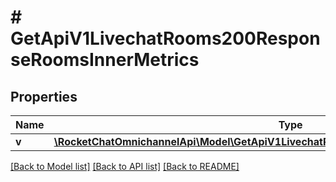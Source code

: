 # # GetApiV1LivechatRooms200ResponseRoomsInnerMetrics

## Properties

Name | Type | Description | Notes
------------ | ------------- | ------------- | -------------
**v** | [**\RocketChatOmnichannelApi\Model\GetApiV1LivechatRooms200ResponseRoomsInnerMetricsV**](GetApiV1LivechatRooms200ResponseRoomsInnerMetricsV.md) |  | [optional]

[[Back to Model list]](../../README.md#models) [[Back to API list]](../../README.md#endpoints) [[Back to README]](../../README.md)
